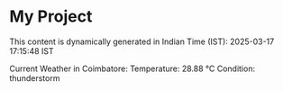 # My Project

This content is dynamically generated in Indian Time (IST): 2025-03-17 17:15:48 IST


Current Weather in Coimbatore:
Temperature: 28.88 °C
Condition: thunderstorm
